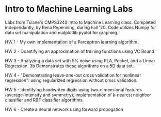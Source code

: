 # Intro to Machine Learning Labs
Labs from Tulane's CMPS3240 Intro to Machine Learning class. Completed independantly, by Rena Repenning, during Fall '20.
Code utilizes Numpy for data set manipulation and matplotlib.pyplot for graphing.

HW 1 - My own implementation of a Perceptron learning algorithm.

HW 2 - Quantifying an approximation of training functions using VC Bound 

HW 3 - Analyzing a data set with 5% noise using PLA, Pocket, and a Linear Regression. 3b Demonstrates these algorithms on a 5D data set.

HW 4 - "Demonstrating leave-one-out cross validation for nonlinear regression": using regularized regression without cross validation.

HW 5 - Identifying handwriten digits using two-dimensional features (average-intensity and symmetry); implementation of k-nearest neighbor classifier and RBF classifier algorithms.

HW 6 - Create a neural network using forward propogation
